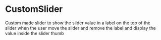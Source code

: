 # CustomSlider
Custom made slider to show the slider value in a label on the top of the slider when the user move the slider and remove the label and display the value inside the slider thumb

